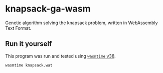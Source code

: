 # knapsack-ga-wasm
Genetic algorithm solving the knapsack problem, written in WebAssembly Text Format.

## Run it yourself

This program was run and tested using [`wasmtime` v38](https://github.com/bytecodealliance/wasmtime#:~:text=curl%20https%3A//wasmtime.dev/install.sh%20%2DsSf%20%7C%20bash).

```
wasmtime knapsack.wat
```
